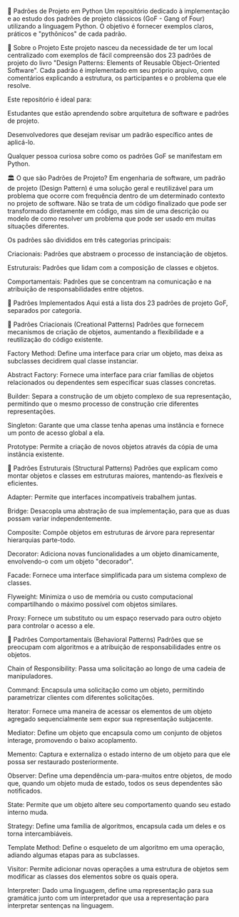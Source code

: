 🎨 Padrões de Projeto em Python
Um repositório dedicado à implementação e ao estudo dos padrões de projeto clássicos (GoF - Gang of Four) utilizando a linguagem Python. O objetivo é fornecer exemplos claros, práticos e "pythônicos" de cada padrão.

📖 Sobre o Projeto
Este projeto nasceu da necessidade de ter um local centralizado com exemplos de fácil compreensão dos 23 padrões de projeto do livro "Design Patterns: Elements of Reusable Object-Oriented Software". Cada padrão é implementado em seu próprio arquivo, com comentários explicando a estrutura, os participantes e o problema que ele resolve.

Este repositório é ideal para:

Estudantes que estão aprendendo sobre arquitetura de software e padrões de projeto.

Desenvolvedores que desejam revisar um padrão específico antes de aplicá-lo.

Qualquer pessoa curiosa sobre como os padrões GoF se manifestam em Python.

🏛️ O que são Padrões de Projeto?
Em engenharia de software, um padrão de projeto (Design Pattern) é uma solução geral e reutilizável para um problema que ocorre com frequência dentro de um determinado contexto no projeto de software. Não se trata de um código finalizado que pode ser transformado diretamente em código, mas sim de uma descrição ou modelo de como resolver um problema que pode ser usado em muitas situações diferentes.

Os padrões são divididos em três categorias principais:

Criacionais: Padrões que abstraem o processo de instanciação de objetos.

Estruturais: Padrões que lidam com a composição de classes e objetos.

Comportamentais: Padrões que se concentram na comunicação e na atribuição de responsabilidades entre objetos.

📂 Padrões Implementados
Aqui está a lista dos 23 padrões de projeto GoF, separados por categoria.

🔷 Padrões Criacionais (Creational Patterns)
Padrões que fornecem mecanismos de criação de objetos, aumentando a flexibilidade e a reutilização do código existente.

Factory Method: Define uma interface para criar um objeto, mas deixa as subclasses decidirem qual classe instanciar.

Abstract Factory: Fornece uma interface para criar famílias de objetos relacionados ou dependentes sem especificar suas classes concretas.

Builder: Separa a construção de um objeto complexo de sua representação, permitindo que o mesmo processo de construção crie diferentes representações.

Singleton: Garante que uma classe tenha apenas uma instância e fornece um ponto de acesso global a ela.

Prototype: Permite a criação de novos objetos através da cópia de uma instância existente.

🔶 Padrões Estruturais (Structural Patterns)
Padrões que explicam como montar objetos e classes em estruturas maiores, mantendo-as flexíveis e eficientes.

Adapter: Permite que interfaces incompatíveis trabalhem juntas.

Bridge: Desacopla uma abstração de sua implementação, para que as duas possam variar independentemente.

Composite: Compõe objetos em estruturas de árvore para representar hierarquias parte-todo.

Decorator: Adiciona novas funcionalidades a um objeto dinamicamente, envolvendo-o com um objeto "decorador".

Facade: Fornece uma interface simplificada para um sistema complexo de classes.

Flyweight: Minimiza o uso de memória ou custo computacional compartilhando o máximo possível com objetos similares.

Proxy: Fornece um substituto ou um espaço reservado para outro objeto para controlar o acesso a ele.

🔶 Padrões Comportamentais (Behavioral Patterns)
Padrões que se preocupam com algoritmos e a atribuição de responsabilidades entre os objetos.

Chain of Responsibility: Passa uma solicitação ao longo de uma cadeia de manipuladores.

Command: Encapsula uma solicitação como um objeto, permitindo parametrizar clientes com diferentes solicitações.

Iterator: Fornece uma maneira de acessar os elementos de um objeto agregado sequencialmente sem expor sua representação subjacente.

Mediator: Define um objeto que encapsula como um conjunto de objetos interage, promovendo o baixo acoplamento.

Memento: Captura e externaliza o estado interno de um objeto para que ele possa ser restaurado posteriormente.

Observer: Define uma dependência um-para-muitos entre objetos, de modo que, quando um objeto muda de estado, todos os seus dependentes são notificados.

State: Permite que um objeto altere seu comportamento quando seu estado interno muda.

Strategy: Define uma família de algoritmos, encapsula cada um deles e os torna intercambiáveis.

Template Method: Define o esqueleto de um algoritmo em uma operação, adiando algumas etapas para as subclasses.

Visitor: Permite adicionar novas operações a uma estrutura de objetos sem modificar as classes dos elementos sobre os quais opera.

Interpreter: Dado uma linguagem, define uma representação para sua gramática junto com um interpretador que usa a representação para interpretar sentenças na linguagem.